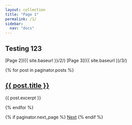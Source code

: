 ```yaml
---
layout: collection
title: "Page 1"
permalink: /1/
sidebar:
  nav: "docs"
---
```


## Testing 123

[Page 2]({{ site.baseurl }}/2/)
[Page 3]({{ site.baseurl }}/3/)

{% for post in paginator.posts %}
  <h2><a href="{{ post.url }}">{{ post.title }}</a></h2>
  <p>{{ post.excerpt }}</p>
{% endfor %}

{% if paginator.next_page %}
  <a href="{{ paginator.next_page_path }}">Next</a>
{% endif %}